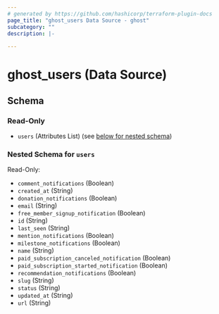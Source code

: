 ```yaml
---
# generated by https://github.com/hashicorp/terraform-plugin-docs
page_title: "ghost_users Data Source - ghost"
subcategory: ""
description: |-
  
---
```


# ghost_users (Data Source)





<!-- schema generated by tfplugindocs -->
## Schema

### Read-Only

- `users` (Attributes List) (see [below for nested schema](#nestedatt--users))

<a id="nestedatt--users"></a>
### Nested Schema for `users`

Read-Only:

- `comment_notifications` (Boolean)
- `created_at` (String)
- `donation_notifications` (Boolean)
- `email` (String)
- `free_member_signup_notification` (Boolean)
- `id` (String)
- `last_seen` (String)
- `mention_notifications` (Boolean)
- `milestone_notifications` (Boolean)
- `name` (String)
- `paid_subscription_canceled_notification` (Boolean)
- `paid_subscription_started_notification` (Boolean)
- `recommendation_notifications` (Boolean)
- `slug` (String)
- `status` (String)
- `updated_at` (String)
- `url` (String)
